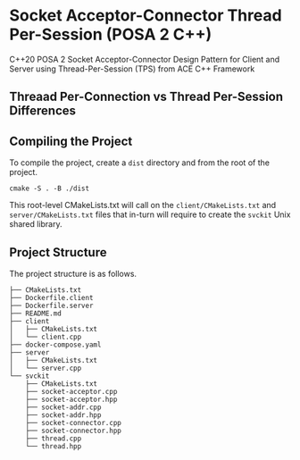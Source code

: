 # Socket Acceptor-Connector Thread Per-Session (POSA 2 C++)
C++20 POSA 2 Socket Acceptor-Connector Design Pattern for Client and Server using Thread-Per-Session (TPS) from ACE C++ Framework

## Threaad Per-Connection vs Thread Per-Session Differences


## Compiling the Project

To compile the project, create a `dist` directory and from the root of the project.

```shell
cmake -S . -B ./dist 
```

This root-level CMakeLists.txt will call on the `client/CMakeLists.txt` and `server/CMakeLists.txt` files that in-turn will require to create the `svckit` Unix shared library.

## Project Structure

The project structure is as follows.

```shell
├── CMakeLists.txt
├── Dockerfile.client
├── Dockerfile.server
├── README.md
├── client
│   ├── CMakeLists.txt
│   └── client.cpp
├── docker-compose.yaml
├── server
│   ├── CMakeLists.txt
│   └── server.cpp
└── svckit
    ├── CMakeLists.txt
    ├── socket-acceptor.cpp
    ├── socket-acceptor.hpp
    ├── socket-addr.cpp
    ├── socket-addr.hpp
    ├── socket-connector.cpp
    ├── socket-connector.hpp
    ├── thread.cpp
    └── thread.hpp
```
